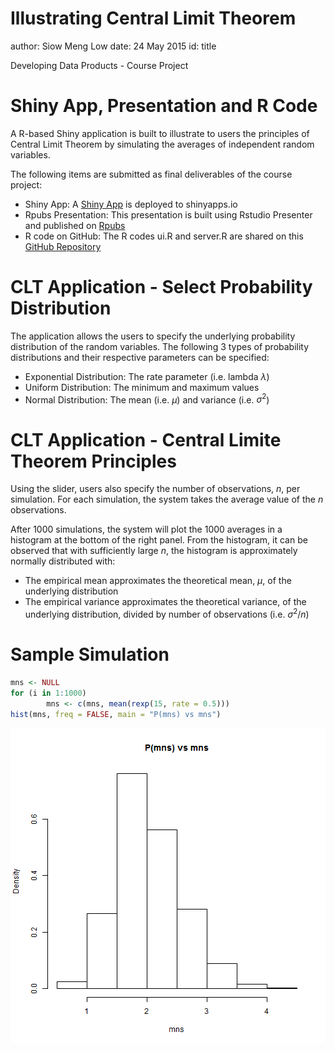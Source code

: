 Illustrating Central Limit Theorem
========================================================
author: Siow Meng Low
date: 24 May 2015
id: title

Developing Data Products - Course Project

Shiny App, Presentation and R Code
========================================================

A R-based Shiny application is built to illustrate to users the principles 
of Central Limit Theorem by simulating the averages of independent random 
variables.

The following items are submitted as final deliverables 
of the course project: 

- Shiny App: A [Shiny App](https://siowmeng.shinyapps.io/shiny-CLT/) 
is deployed to shinyapps.io
- Rpubs Presentation: This presentation is built using Rstudio Presenter and 
published on [Rpubs](#/title)
- R code on GitHub: The R codes ui.R and server.R are shared on this
[GitHub Repository](https://github.com/siowmeng/DataProducts_Project)

CLT Application - Select Probability Distribution
========================================================

The application allows the users to specify the underlying probability 
distribution of the random variables. The following 3 types of probability 
distributions and their respective parameters can be specified:

- Exponential Distribution: The rate parameter (i.e. lambda $\lambda$)
- Uniform Distribution: The minimum and maximum values
- Normal Distribution: The mean (i.e. $\mu$) and variance (i.e. $\sigma^2$)

CLT Application - Central Limite Theorem Principles
========================================================

Using the slider, users also specify the number of observations, $n$, per 
simulation. For each simulation, the system takes the average value of the $n$ 
observations.

After 1000 simulations, the system will plot the 1000 averages in a histogram at 
the bottom of the right panel. From the histogram, it can be observed that with 
sufficiently large $n$, the histogram is approximately normally distributed with:

- The empirical mean approximates the theoretical mean, $\mu$, of the underlying 
distribution
- The empirical variance approximates the theoretical variance, of the underlying 
distribution, divided by number of observations (i.e. $\sigma^2/n$)

Sample Simulation
========================================================


```r
mns <- NULL
for (i in 1:1000)
        mns <- c(mns, mean(rexp(15, rate = 0.5)))
hist(mns, freq = FALSE, main = "P(mns) vs mns")
```

![plot of chunk unnamed-chunk-1](shiny-CLT-figure/unnamed-chunk-1-1.png) 


